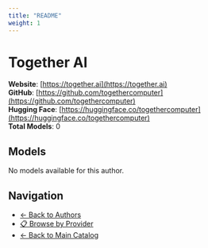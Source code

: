 ```yaml
---
title: "README"
weight: 1
---
```

# Together AI

**Website**: [https://together.ai](https://together.ai)  
**GitHub**: [https://github.com/togethercomputer](https://github.com/togethercomputer)  
**Hugging Face**: [https://huggingface.co/togethercomputer](https://huggingface.co/togethercomputer)  
**Total Models**: 0

## Models

No models available for this author.

## Navigation

- [← Back to Authors](../README.md)
- [📋 Browse by Provider](../../providers/README.md)
- [← Back to Main Catalog](../../README.md)
